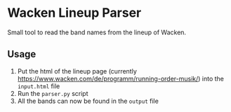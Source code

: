 # Wacken Lineup Parser

Small tool to read the band names from the lineup of Wacken.

## Usage

1. Put the html of the lineup page (currently <https://www.wacken.com/de/programm/running-order-musik/>) into the `input.html` file
2. Run the `parser.py` script
3. All the bands can now be found in the `output` file
